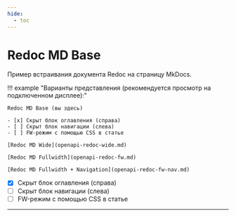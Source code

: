 ```yaml
---
hide:
  - toc
---
```


# Redoc MD Base

Пример встраивания документа Redoc на страницу MkDocs.

!!! example "Варианты представления (рекомендуется просмотр на подключенном дисплее):"

    Redoc MD Base (вы здесь)
    
    - [x] Скрыт блок оглавления (справа)
    - [ ] Скрыт блок навигации (слева)
    - [ ] FW-режим с помощью CSS в статье

    [Redoc MD Wide](openapi-redoc-wide.md)
    
    [Redoc MD Fullwidth](openapi-redoc-fw.md)
    
    [Redoc MD Fullwidth + Navigation](openapi-redoc-fw-nav.md)

- [x] Скрыт блок оглавления (справа)
- [ ] Скрыт блок навигации (слева)
- [ ] FW-режим с помощью CSS в статье

---

<redoc spec-url='https://raw.githubusercontent.com/andwr/mkdocs-material-fork/main/docs/openapi/pay-api.yaml'></redoc>
<script src="https://cdn.jsdelivr.net/npm/redoc@latest/bundles/redoc.standalone.js"> 
</script>